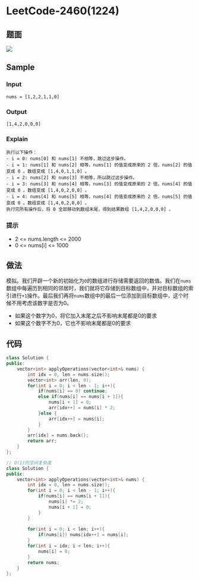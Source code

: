 # LeetCode-2460(1224)

## 题面

![](https://cdn.jsdelivr.net/gh/zhangyufeng0123/ImageHosting/img/20230605210512.png)

## Sample

### Input

```
nums = [1,2,2,1,1,0]
```

### Output

```
[1,4,2,0,0,0]
```

### Explain

```
执行以下操作：
- i = 0: nums[0] 和 nums[1] 不相等，跳过这步操作。
- i = 1: nums[1] 和 nums[2] 相等，nums[1] 的值变成原来的 2 倍，nums[2] 的值变成 0 。数组变成 [1,4,0,1,1,0] 。
- i = 2: nums[2] 和 nums[3] 不相等，所以跳过这步操作。
- i = 3: nums[3] 和 nums[4] 相等，nums[3] 的值变成原来的 2 倍，nums[4] 的值变成 0 。数组变成 [1,4,0,2,0,0] 。
- i = 4: nums[4] 和 nums[5] 相等，nums[4] 的值变成原来的 2 倍，nums[5] 的值变成 0 。数组变成 [1,4,0,2,0,0] 。
执行完所有操作后，将 0 全部移动到数组末尾，得到结果数组 [1,4,2,0,0,0] 。
```

### 提示

- 2 <= nums.length <= 2000
- 0 <= nums[i] <= 1000

## 做法

模拟。我们开辟一个新的初始化为`0`的数组进行存储需要返回的数值。我们在`nums`数组中每遍历到相同的邻居时，我们就将它存储到目标数组中，并对目标数组的索引进行`+1`操作。最后我们再将`nums`数组中的最后一位添加到目标数组中，这个时候不用考虑该数字是否为0。
- 如果这个数字为0，将它加入末尾之后不影响末尾都是0的要求
- 如果这个数字不为0，它也不影响末尾都是0的要求

## 代码

```C++
class Solution {
public:
    vector<int> applyOperations(vector<int>& nums) {
        int idx = 0, len = nums.size();
        vector<int> arr(len, 0);
        for(int i = 0; i < len - 1; i++){
            if(nums[i] == 0) continue;
            else if(nums[i] == nums[i + 1]){
                nums[i + 1] = 0;
                arr[idx++] = nums[i] * 2;
            }else {
                arr[idx++] = nums[i];
            }
        }
        arr[idx] = nums.back();
        return arr;
    }
};
```

```C++
// O(1)的空间复杂度
class Solution {
public:
    vector<int> applyOperations(vector<int>& nums) {
        int idx = 0, len = nums.size();
        for(int i = 0; i < len - 1; i++){
            if(nums[i] == nums[i + 1]){
                nums[i] *= 2;
                nums[i + 1] = 0;
            }
        }
        
        for(int i = 0; i < len; i++){
            if(nums[i]) nums[idx++] = nums[i];
        }
        for(int i = idx; i < len; i++){
            nums[i] = 0;
        }
        return nums;
    }
};
```
